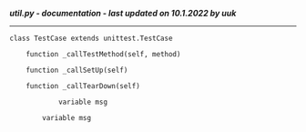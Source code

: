 ***util.py - documentation - last updated on 10.1.2022 by uuk***
___

    class TestCase extends unittest.TestCase

        function _callTestMethod(self, method)

        function _callSetUp(self)

        function _callTearDown(self)

                variable msg

            variable msg